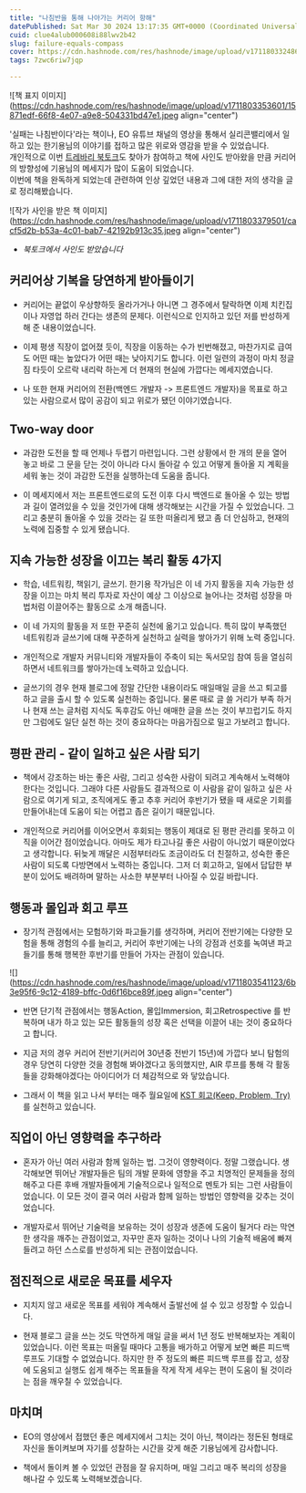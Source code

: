 ```yaml
---
title: "나침반을 통해 나아가는 커리어 항해"
datePublished: Sat Mar 30 2024 13:17:35 GMT+0000 (Coordinated Universal Time)
cuid: clue4alub000608i88lwv2b42
slug: failure-equals-compass
cover: https://cdn.hashnode.com/res/hashnode/image/upload/v1711803324864/e54d2d25-6b5a-45f4-bacf-b6c9fe868d3f.webp
tags: 7zwc6riw7jqp

---
```


![책 표지 이미지](https://cdn.hashnode.com/res/hashnode/image/upload/v1711803353601/15871edf-66f8-4e07-a9e8-504331bd47e1.jpeg align="center")

'실패는 나침반이다'라는 책이나, EO 유튜브 채널의 영상을 통해서 실리콘밸리에서 일하고 있는 한기용님의 이야기를 접하고 많은 위로와 영감을 받을 수 있었습니다.  
개인적으로 이번 [트레바리 북토크](https://trevari.co.kr/events/show?eventID=354464a0-9770-4288-9d66-4922f4abcac4)도 찾아가 참여하고 책에 사인도 받아왔을 만큼 커리어의 방향성에 기용님의 메세지가 많이 도움이 되었습니다.  
이번에 책을 완독하게 되었는데 관련하여 인상 깊었던 내용과 그에 대한 저의 생각을 글로 정리해봤습니다.

![작가 사인을 받은 책 이미지](https://cdn.hashnode.com/res/hashnode/image/upload/v1711803379501/cacf5d2b-b53a-4c01-bab7-42192b913c35.jpeg align="center")

* *북토크에서 사인도 받았습니다*
    

## 커리어상 기복을 당연하게 받아들이기

* 커리어는 끝없이 우상향하듯 올라가거나 아니면 그 경주에서 탈락하면 이제 치킨집이나 자영업 하러 간다는 생존의 문제다. 이런식으로 인지하고 있던 저를 반성하게 해 준 내용이었습니다.
    
* 이제 평생 직장이 없어졌 듯이, 직장을 이동하는 수가 빈번해졌고, 마찬가지로 급여도 어떤 때는 높았다가 어떤 때는 낮아지기도 합니다. 이런 일련의 과정이 마치 정글짐 타듯이 오르락 내리락 하는게 더 현재의 현실에 가깝다는 메세지였습니다.
    
* 나 또한 현재 커리어의 전환(백엔드 개발자 -&gt; 프론트엔드 개발자)을 목표로 하고 있는 사람으로서 많이 공감이 되고 위로가 됐던 이야기였습니다.
    

## Two-way door

* 과감한 도전을 할 때 언제나 두렵기 마련입니다. 그런 상황에서 한 개의 문을 열어 놓고 바로 그 문을 닫는 것이 아니라 다시 돌아갈 수 있고 어떻게 돌아올 지 계획을 세워 놓는 것이 과감한 도전을 실행하는데 도움을 줍니다.
    
* 이 메세지에서 저는 프론트엔드로의 도전 이후 다시 백엔드로 돌아올 수 있는 방법과 길이 열려있을 수 있을 것인가에 대해 생각해보는 시간을 가질 수 있었습니다. 그리고 충분히 돌아올 수 있을 것라는 길 또한 떠올리게 됐고 좀 더 안심하고, 현재의 노력에 집중할 수 있게 됐습니다.
    

## 지속 가능한 성장을 이끄는 복리 활동 4가지

* 학습, 네트워킹, 책읽기, 글쓰기. 한기용 작가님은 이 네 가지 활동을 지속 가능한 성장을 이끄는 마치 복리 투자로 자산이 예상 그 이상으로 늘어나는 것처럼 성장을 마법처럼 이끌어주는 활동으로 소개 해줍니다.
    
* 이 네 가지의 활동을 저 또한 꾸준히 실천에 옮기고 있습니다. 특히 많이 부족했던 네트워킹과 글쓰기에 대해 꾸준하게 실천하고 실력을 쌓아가기 위해 노력 중입니다.
    
* 개인적으로 개발자 커뮤니티와 개발자들이 주축이 되는 독서모임 참여 등을 열심히 하면서 네트워크를 쌓아가는데 노력하고 있습니다.
    
* 글쓰기의 경우 현재 블로그에 정말 간단한 내용이라도 매일매일 글을 쓰고 퇴고를 하고 글을 출시 할 수 있도록 실천하는 중입니다. 물론 때로 글 쓸 거리가 부족 하거나 현재 쓰는 글처럼 지식도 독후감도 아닌 애매한 글을 쓰는 것이 부끄럽기도 하지만 그럼에도 일단 실천 하는 것이 중요하다는 마음가짐으로 밀고 가보려고 합니다.
    

## 평판 관리 - 같이 일하고 싶은 사람 되기

* 책에서 강조하는 바는 좋은 사람, 그리고 성숙한 사람이 되려고 계속해서 노력해야 한다는 것입니다. 그래야 다른 사람들도 결과적으로 이 사람을 같이 일하고 싶은 사람으로 여기게 되고, 조직에게도 좋고 추후 커리어 후반기가 됐을 때 새로운 기회를 만들어내는데 도움이 되는 어렵고 좁은 길이기 때문입니다.
    
* 개인적으로 커리어를 이어오면서 후회되는 행동이 제대로 된 평판 관리를 못하고 이직을 이어간 점이었습니다. 아마도 제가 타고나길 좋은 사람이 아니었기 때문이었다고 생각합니다. 뒤늦게 깨달은 시점부터라도 조금이라도 더 친절하고, 성숙한 좋은 사람이 되도록 다방면에서 노력하는 중입니다. 그저 더 회고하고, 일에서 답답한 부분이 있어도 배려하며 말하는 사소한 부분부터 나아질 수 있길 바랍니다.
    

## 행동과 몰입과 회고 루프

* 장기적 관점에서는 모험하기와 파고들기를 생각하며, 커리어 전반기에는 다양한 모험을 통해 경험의 수를 늘리고, 커리어 후반기에는 나의 강점과 선호를 녹여낸 파고들기를 통해 행복한 후반기를 만들어 가자는 관점이 있습니다.
    

![](https://cdn.hashnode.com/res/hashnode/image/upload/v1711803541123/6b3e95f6-9c12-4189-bffc-0d6f16bce89f.jpeg align="center")

* 반면 단기적 관점에서는 행동Action, 몰입Immersion, 회고Retrospective 를 반복하며 내가 하고 있는 모든 활동들의 성장 혹은 선택을 이끌어 내는 것이 중요하다고 합니다.
    
* 지금 저의 경우 커리어 전반기(커리어 30년중 전반기 15년)에 가깝다 보니 탐험의 경우 당연히 다양한 것을 경험해 봐야겠다고 동의했지만, AIR 루프를 통해 각 활동들을 강화해야겠다는 아이디어가 더 체감적으로 와 닿았습니다.
    
* 그래서 이 책을 읽고 나서 부터는 매주 월요일에 [KST 회고(Keep, Problem, Try)](https://zzsza.github.io/diary/2023/06/05/how-to-retrospect/) 를 실천하고 있습니다.
    

## 직업이 아닌 영향력을 추구하라

* 혼자가 아닌 여러 사람과 함께 일하는 법. 그것이 영향력이다. 정말 그랬습니다. 생각해보면 뛰어난 개발자들은 팀의 개발 문화에 영향을 주고 치명적인 문제들을 정의해주고 다른 후배 개발자들에게 기술적으로나 일적으로 멘토가 되는 그런 사람들이었습니다. 이 모든 것이 결국 여러 사람과 함께 일하는 방법인 영향력을 갖추는 것이었습니다.
    
* 개발자로서 뛰어난 기술력을 보유하는 것이 성장과 생존에 도움이 될거다 라는 막연한 생각을 깨주는 관점이었고, 자꾸만 혼자 일하는 것이나 나의 기술적 배움에 빠져들려고 하던 스스로를 반성하게 되는 관점이었습니다.
    

## 점진적으로 새로운 목표를 세우자

* 지치지 않고 새로운 목표를 세워야 계속해서 출발선에 설 수 있고 성장할 수 있습니다.
    
* 현재 블로그 글을 쓰는 것도 막연하게 매일 글을 써서 1년 정도 반복해보자는 계획이 있었습니다. 이런 목표는 떠올릴 때마다 고통을 배가하고 어떻게 보면 빠른 피드백 루프도 기대할 수 없었습니다. 하지만 한 주 정도의 빠른 피드백 루프를 잡고, 성장에 도움되고 실행도 쉽게 해주는 목표들을 작게 작게 세우는 편이 도움이 될 것이라는 점을 깨우칠 수 있었습니다.
    

## 마치며

* EO의 영상에서 접했던 좋은 메세지에서 그치는 것이 아닌, 책이라는 정돈된 형태로 자신을 돌이켜보며 자기를 성찰하는 시간을 갖게 해준 기용님에게 감사합니다.
    
* 책에서 돌이켜 볼 수 있었던 관점을 잘 유지하며, 매일 그리고 매주 복리의 성장을 해나갈 수 있도록 노력해보겠습니다.